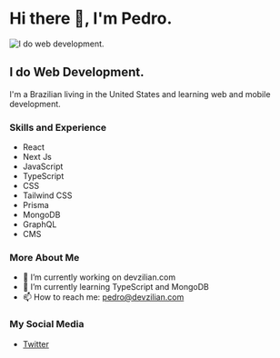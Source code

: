 # Hi there 👋, I'm Pedro.

![I do web development.](https://media-exp1.licdn.com/dms/image/C4D16AQF-ghTW2CXtcw/profile-displaybackgroundimage-shrink_350_1400/0/1659642195872?e=1670457600&v=beta&t=g45GJE83Xk3rJOFl25x68EVZ0tVRXoiCMwHpoiLqn9M)

## I do Web Development.

I'm a Brazilian living in the United States and learning web and mobile development.

### Skills and Experience  

* React
* Next Js
* JavaScript
* TypeScript
* CSS
* Tailwind CSS
* Prisma
* MongoDB
* GraphQL
* CMS

### More About Me

- 🔭 I’m currently working on devzilian.com 
- 🌱 I’m currently learning TypeScript and MongoDB 
- 📫 How to reach me: pedro@devzilian.com 


### My Social Media

* [Twitter](https://twitter.com/mpedrocjr)


<!--
**devzilian/devzilian** is a ✨ _special_ ✨ repository because its `README.md` (this file) appears on your GitHub profile.

Here are some ideas to get you started:

- 🔭 I’m currently working on ...
- 🌱 I’m currently learning ...
- 👯 I’m looking to collaborate on ...
- 🤔 I’m looking for help with ...
- 💬 Ask me about ...
- 📫 How to reach me: ...
- 😄 Pronouns: ...
- ⚡ Fun fact: ...
-->
